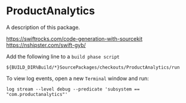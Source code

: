 # ProductAnalytics

A description of this package.




https://swiftrocks.com/code-generation-with-sourcekit
https://nshipster.com/swift-gyb/


Add the following line to a `build phase script`

```
${BUILD_DIR%Build/*}SourcePackages/checkouts/ProductAnalytics/run
```



To view log events, open a new `Terminal` window and run:
```
log stream --level debug --predicate 'subsystem == "com.productanalytics"'
```
